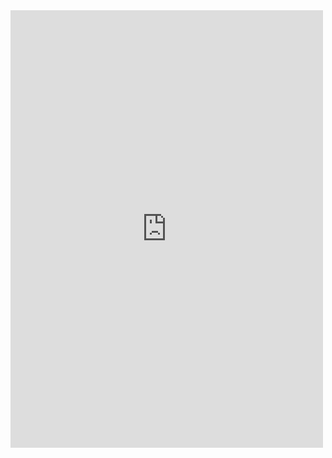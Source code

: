 <iframe src="https://scratch.mit.edu/projects/392086996/embed" allowtransparency="true" width="500" height="700" frameborder="0" scrolling="no" allowfullscreen></iframe>
